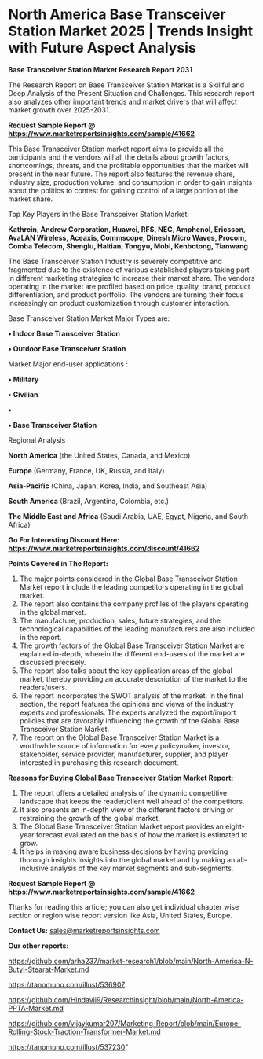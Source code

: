 # North America Base Transceiver Station Market 2025 | Trends Insight with Future Aspect Analysis

<strong>Base Transceiver Station Market Research Report 2031</strong>

The Research Report on Base Transceiver Station Market is a Skillful and Deep Analysis of the Present Situation and Challenges. This research report also analyzes other important trends and market drivers that will affect market growth over 2025-2031.

<strong>Request Sample Report @ <a href=https://www.marketreportsinsights.com/sample/41662>https://www.marketreportsinsights.com/sample/41662</a></strong>

This Base Transceiver Station market report aims to provide all the participants and the vendors will all the details about growth factors, shortcomings, threats, and the profitable opportunities that the market will present in the near future. The report also features the revenue share, industry size, production volume, and consumption in order to gain insights about the politics to contest for gaining control of a large portion of the market share.

Top Key Players in the Base Transceiver Station Market:

<strong>Kathrein, Andrew Corporation, Huawei, RFS, NEC, Amphenol, Ericsson, AvaLAN Wireless, Aceaxis, Commscope, Dinesh Micro Waves, Procom, Comba Telecom, Shenglu, Haitian, Tongyu, Mobi, Kenbotong, Tianwang</strong>

The Base Transceiver Station Industry is severely competitive and fragmented due to the existence of various established players taking part in different marketing strategies to increase their market share. The vendors operating in the market are profiled based on price, quality, brand, product differentiation, and product portfolio. The vendors are turning their focus increasingly on product customization through customer interaction.

Base Transceiver Station Market Major Types are:

<strong>•  Indoor Base Transceiver Station

•  Outdoor Base Transceiver Station</strong>

Market Major end-user applications :

<strong>•  Military

•  Civilian

•  

•  Base Transceiver Station</strong>

Regional Analysis

</u><strong><b>North America</b></strong> (the United States, Canada, and Mexico)

<strong><b>Europe </b></strong>(Germany, France, UK, Russia, and Italy)

<strong><b>Asia-Pacific</b></strong> (China, Japan, Korea, India, and Southeast Asia)

<strong><b>South America</b></strong> (Brazil, Argentina, Colombia, etc.)

<strong><b>The Middle East and Africa</b></strong> (Saudi Arabia, UAE, Egypt, Nigeria, and South Africa)

<strong>Go For Interesting Discount Here: <a href=https://www.marketreportsinsights.com/discount/41662>https://www.marketreportsinsights.com/discount/41662</a></strong>

<strong>Points Covered in The Report:</strong>
<ol>
  <li>The major points considered in the Global Base Transceiver Station Market report include the leading competitors operating in the global market.</li>
  <li>The report also contains the company profiles of the players operating in the global market.</li>
  <li>The manufacture, production, sales, future strategies, and the technological capabilities of the leading manufacturers are also included in the report.</li>
  <li>The growth factors of the Global Base Transceiver Station Market are explained in-depth, wherein the different end-users of the market are discussed precisely.</li>
  <li>The report also talks about the key application areas of the global market, thereby providing an accurate description of the market to the readers/users.</li>
  <li>The report incorporates the SWOT analysis of the market. In the final section, the report features the opinions and views of the industry experts and professionals. The experts analyzed the export/import policies that are favorably influencing the growth of the Global Base Transceiver Station Market.</li>
  <li>The report on the Global Base Transceiver Station Market is a worthwhile source of information for every policymaker, investor, stakeholder, service provider, manufacturer, supplier, and player interested in purchasing this research document.</li>
</ol>
<strong>Reasons for Buying Global Base Transceiver Station Market Report:</strong>

<ol>
  <li>The report offers a detailed analysis of the dynamic competitive landscape that keeps the reader/client well ahead of the competitors.</li>
  <li>It also presents an in-depth view of the different factors driving or restraining the growth of the global market.</li>
  <li>The Global Base Transceiver Station Market report provides an eight-year forecast evaluated on the basis of how the market is estimated to grow.</li>
  <li>It helps in making aware business decisions by having providing thorough insights insights into the global market and by making an all-inclusive analysis of the key market segments and sub-segments.</li>
</ol>
<strong>Request Sample Report @ <a href=https://www.marketreportsinsights.com/sample/41662>https://www.marketreportsinsights.com/sample/41662</a></strong>


Thanks for reading this article; you can also get individual chapter wise section or region wise report version like Asia, United States, Europe.

<strong>Contact Us:</strong>
sales@marketreportsinsights.com

<strong>Our other reports:</strong>

<a href=https://github.com/arha237/market-research1/blob/main/North-America-N-Butyl-Stearat-Market.md>https://github.com/arha237/market-research1/blob/main/North-America-N-Butyl-Stearat-Market.md</a>

<a href=https://tanomuno.com/illust/536907>https://tanomuno.com/illust/536907</a>

<a href=https://github.com/Hindavii9/Researchinsight/blob/main/North-America-PPTA-Market.md>https://github.com/Hindavii9/Researchinsight/blob/main/North-America-PPTA-Market.md</a>

<a href=https://github.com/vijaykumar207/Marketing-Report/blob/main/Europe-Rolling-Stock-Traction-Transformer-Market.md>https://github.com/vijaykumar207/Marketing-Report/blob/main/Europe-Rolling-Stock-Traction-Transformer-Market.md</a>

<a href=https://tanomuno.com/illust/537230>https://tanomuno.com/illust/537230</a>"
